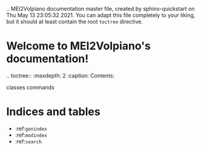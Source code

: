 .. MEI2Volpiano documentation master file, created by
   sphinx-quickstart on Thu May 13 23:05:32 2021.
   You can adapt this file completely to your liking, but it should at least
   contain the root `toctree` directive.

Welcome to MEI2Volpiano's documentation!
========================================

.. toctree::
   :maxdepth: 2
   :caption: Contents:
   
   classes
   commands


Indices and tables
==================

* :ref:`genindex`
* :ref:`modindex`
* :ref:`search`
